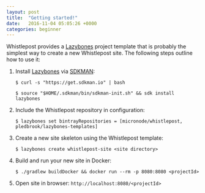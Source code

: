 ```yaml
---
layout: post
title:  "Getting started!"
date:   2016-11-04 05:05:26 +0000
categories: beginner
---
```


[Lazybones]: https://github.com/pledbrook/lazybones
[SDKMAN]: http://sdkman.io/

Whistlepost provides a [Lazybones] project template that is probably the simplest way to create a new Whistlepost site.
The following steps outline how to use it:

1. Install [Lazybones] via [SDKMAN]:

	```$ curl -s "https://get.sdkman.io" | bash```
	
	```$ source "$HOME/.sdkman/bin/sdkman-init.sh" && sdk install lazybones```

1. Include the Whistlepost repository in configuration:

	```$ lazybones set bintrayRepositories = [micronode/whistlepost, pledbrook/lazybones-templates]```

1. Create a new site skeleton using the Whistlepost template:

	```$ lazybones create whistlepost-site <site directory>```

1. Build and run your new site in Docker:

	```$ ./gradlew buildDocker && docker run --rm -p 8080:8080 <projectId>```

1. Open site in browser: `http://localhost:8080/<projectId>`
